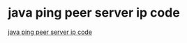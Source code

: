 # java ping peer server ip code
[java ping peer server ip code](https://aiwithcloud.com/2022/09/15/java_ping_peer_server_ip_code/)